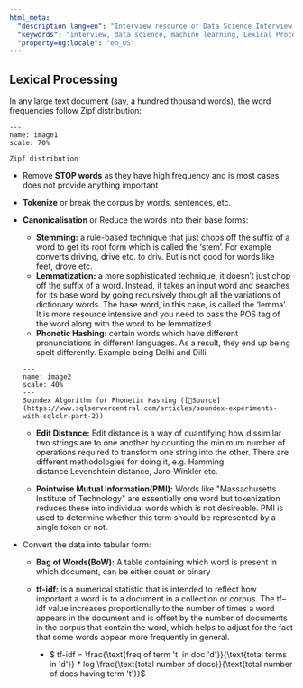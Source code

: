 ```yaml
---
html_meta:
  "description lang=en": "Interview resource of Data Science Interview focusing on Lexical Processing."
  "keywords": "interview, data science, machine learning, Lexical Processing, Soundex, Tokenize, Stemming"
  "property=og:locale": "en_US"
---
```


## Lexical Processing

In any large text document (say, a hundred thousand words), the word frequencies follow Zipf distribution:

```{figure} ../NLP/images/image1.PNG
---
name: image1
scale: 70%
---
Zipf distribution
```

- Remove **STOP words** as they have high frequency and is most cases does not provide anything important
- **Tokenize** or break the corpus by words, sentences, etc.
- **Canonicalisation** or Reduce the words into their base forms:
	- **Stemming:** a rule-based technique that just chops off the suffix of a word to get its root form which is called the ‘stem’. For example converts driving, drive etc. to driv. But is not good for words like feet, drove etc.
	- **Lemmatization:** a more sophisticated technique, it doesn’t just chop off the suffix of a word. Instead, it takes an input word and searches for its base word by going recursively through all the variations of dictionary words. The base word, in this case, is called the ‘lemma’. It is more resource intensive and you need to pass the POS tag of the word along with the word to be lemmatized.
	- **Phonetic Hashing:** certain words which have different pronunciations in different languages. As a result, they end up being spelt differently. Example being Delhi and Dilli

	```{figure} ../NLP/images/image2.PNG
	---
	name: image2
	scale: 40%
	---
	Soundex Algorithm for Phonetic Hashing ([📖Source](https://www.sqlservercentral.com/articles/soundex-experiments-with-sqlclr-part-2))
	```

	- **Edit Distance:** Edit distance is a way of quantifying how dissimilar two strings are to one another by counting the minimum number of operations required to transform one string into the other. There are different methodologies for doing it, e.g. Hamming distance,Levenshtein distance, Jaro-Winkler etc.
	
	- **Pointwise Mutual Information(PMI):** Words like "Massachusetts Institute of Technology" are essentially one word but tokenization reduces these into individual words which is not desireable. PMI is used to determine whether this term should be represented by a single token or not.

- Convert the data into tabular form:
	- **Bag of Words(BoW):** A table containing which word is present in which document, can be either count or binary
	- **tf-idf:** is a numerical statistic that is intended to reflect how important a word is to a document in a collection or corpus. The tf–idf value increases proportionally to the number of times a word appears in the document and is offset by the number of documents in the corpus that contain the word, which helps to adjust for the fact that some words appear more frequently in general. 

		- $ tf-idf = \frac{\text{freq of term 't' in doc 'd'}}{\text{total terms in 'd'}} * log \frac{\text{total number of docs}}{\text{total number of docs having term 't'}}$